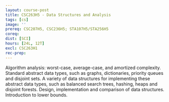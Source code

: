```yaml
---
layout: course-post
title: CSC263H5 - Data Structures and Analysis
tags: [cs]
image: ''
prereq: CSC207H5, CSC236H5; STA107H5/STA256H5
coreq: 
dist: [SCI]
hours: [24L, 12T]
excl: CSC263H1
rec-prep: 
---
```


Algorithm analysis: worst-case, average-case, and amortized complexity. Standard abstract data types, such as graphs, dictionaries, priority queues and disjoint sets. A variety of data structures for implementing these abstract data types, such as balanced search trees, hashing, heaps and disjoint forests. Design, implementation and comparison of data structures. Introduction to lower bounds.
